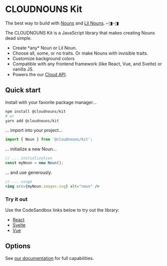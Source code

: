 # CLOUDNOUNS Kit

The best way to build with [Nouns](https://nouns.wtf) and [Lil Nouns](https://lilnouns.wtf). ⌐◨-◨

The CLOUDNOUNS Kit is a JavaScript library that makes creating Nouns dead simple.

- Create \*any\* Noun or Lil Noun.
- Choose all, some, or no traits. Or make Nouns with invisible traits.
- Customize background colors
- Compatible with any frontend framework (like React, Vue, and Svelte) or vanilla JS.
- Powers the our [Cloud API](https://docs.cloudnouns.com).

## Quick start

Install with your favorite package manager...

```bash
npm install @cloudnouns/kit
# or
yarn add @cloudnouns/kit
```

... import into your project...

```js
import { Noun } from '@cloudnouns/kit';
```

... initialize a new Noun...

```js
// ... initialization
const myNoun = new Noun();
```

... and use generously.

```jsx
// ... usage
<img src={myNoun.images.svg} alt="noun" />
```

### Try it out

Use the CodeSandbox links below to try out the library:

- [React](https://codesandbox.io/s/kit-example-react-7wgzhy)
- [Svelte](https://codesandbox.io/s/kit-example-svelte-87vekr)
- [Vue](https://codesandbox.io/s/kit-example-vue-2vuvkr)

## Options

See [our documentation](https://docs.cloudnouns.com) for full capabilities.
